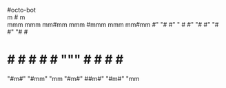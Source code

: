 #octo-bot                                                        
                 m                  #               m   
  mmm    mmm   mm#mm   mmm          #mmm    mmm   mm#mm 
 #" "#  #"  "    #    #" "#         #" "#  #" "#    #   
 #   #  #        #    #   #   """   #   #  #   #    #   
 "#m#"  "#mm"    "mm  "#m#"         ##m#"  "#m#"    "mm 
                                                        
                                                        
